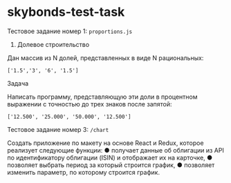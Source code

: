 # skybonds-test-task

Тестовое задание номер 1: `proportions.js`

1. Долевое строительство

Дан массив из N долей, представленных в виде N рациональных:

`['1.5','3', '6', '1.5']`

Задача

Написать программу, представляющую эти доли в процентном выражении с точностью до трех знаков после запятой:

`['12.500', '25.000', '50.000', '12.500']`




Тестовое задание номер 3: `/chart`


Создать приложение по макету на основе React и Redux, которое реализует следующие функции:
● получает данные об облигации из API по идентификатору облигации (ISIN) и отображает их на карточке,
● позволяет выбрать период за который строится график,
● позволяет изменить параметр, по которому строится график.
